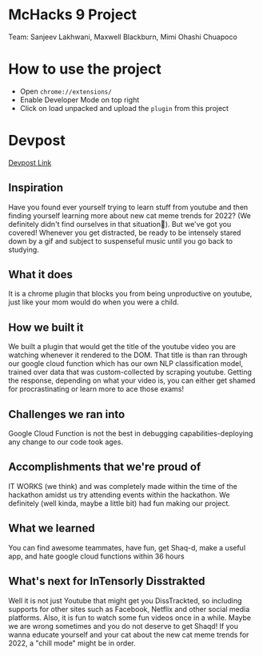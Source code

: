 # McHacks 9 Project

Team: Sanjeev Lakhwani, Maxwell Blackburn, Mimi Ohashi Chuapoco

# How to use the project

-   Open `chrome://extensions/`
-   Enable Developer Mode on top right
-   Click on load unpacked and upload the `plugin` from this project

# Devpost

[Devpost Link](https://devpost.com/software/intensorly-distracted)

## Inspiration

Have you found ever yourself trying to learn stuff from youtube and then finding yourself learning more about new cat meme trends for 2022? (We definitely didn't find ourselves in that situation:eyes:). But we've got you covered! Whenever you get distracted, be ready to be intensely stared down by a gif and subject to suspenseful music until you go back to studying.

## What it does

It is a chrome plugin that blocks you from being unproductive on youtube, just like your mom would do when you were a child.

## How we built it

We built a plugin that would get the title of the youtube video you are watching whenever it rendered to the DOM. That title is than ran through our google cloud function which has our own NLP classification model, trained over data that was custom-collected by scraping youtube. Getting the response, depending on what your video is, you can either get shamed for procrastinating or learn more to ace those exams!

## Challenges we ran into

Google Cloud Function is not the best in debugging capabilities-deploying any change to our code took ages.

## Accomplishments that we're proud of

IT WORKS (we think) and was completely made within the time of the hackathon amidst us try attending events within the hackathon. We definitely (well kinda, maybe a little bit) had fun making our project.

## What we learned

You can find awesome teammates, have fun, get Shaq-d, make a useful app, and hate google cloud functions within 36 hours

## What's next for InTensorly Disstrakted

Well it is not just Youtube that might get you DissTrackted, so including supports for other sites such as Facebook, Netflix and other social media platforms. Also, it is fun to watch some fun videos once in a while. Maybe we are wrong sometimes and you do not deserve to get Shaqd! If you wanna educate yourself and your cat about the new cat meme trends for 2022, a "chill mode" might be in order.
